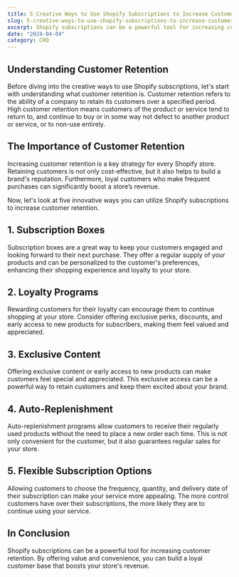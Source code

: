 ```yaml
---
title: 5 Creative Ways to Use Shopify Subscriptions to Increase Customer Retention
slug: 5-creative-ways-to-use-shopify-subscriptions-to-increase-customer-retention
excerpt: Shopify subscriptions can be a powerful tool for increasing customer retention. By offering value and convenience, you can build a loyal customer base that boosts your store's revenue.
date: "2024-04-04"
category: CRO
---
```


## Understanding Customer Retention

Before diving into the creative ways to use Shopify subscriptions, let's start with understanding what customer retention is. Customer retention refers to the ability of a company to retain its customers over a specified period. High customer retention means customers of the product or service tend to return to, and continue to buy or in some way not defect to another product or service, or to non-use entirely.

## The Importance of Customer Retention

Increasing customer retention is a key strategy for every Shopify store. Retaining customers is not only cost-effective, but it also helps to build a brand's reputation. Furthermore, loyal customers who make frequent purchases can significantly boost a store’s revenue.

Now, let's look at five innovative ways you can utilize Shopify subscriptions to increase customer retention.

## 1. Subscription Boxes

Subscription boxes are a great way to keep your customers engaged and looking forward to their next purchase. They offer a regular supply of your products and can be personalized to the customer's preferences, enhancing their shopping experience and loyalty to your store.

## 2. Loyalty Programs

Rewarding customers for their loyalty can encourage them to continue shopping at your store. Consider offering exclusive perks, discounts, and early access to new products for subscribers, making them feel valued and appreciated.

## 3. Exclusive Content

Offering exclusive content or early access to new products can make customers feel special and appreciated. This exclusive access can be a powerful way to retain customers and keep them excited about your brand.

## 4. Auto-Replenishment

Auto-replenishment programs allow customers to receive their regularly used products without the need to place a new order each time. This is not only convenient for the customer, but it also guarantees regular sales for your store.

## 5. Flexible Subscription Options

Allowing customers to choose the frequency, quantity, and delivery date of their subscription can make your service more appealing. The more control customers have over their subscriptions, the more likely they are to continue using your service.

## In Conclusion

Shopify subscriptions can be a powerful tool for increasing customer retention. By offering value and convenience, you can build a loyal customer base that boosts your store's revenue.
